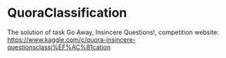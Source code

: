 # QuoraClassification
The solution of task Go Away, Insincere Questions!, competition website: https://www.kaggle.com/c/quora-insincere-questionsclassi%EF%AC%81cation

